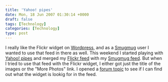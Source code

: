 ```yaml
---
title: 'Yahoo! pipes'
date: Mon, 18 Jun 2007 01:30:14 +0000
draft: false
tags: [Technology]
categories: [Technology]
type: post
---
```


I really like the Flickr widget on [Wordpress](http://wordpress.com), and as a [Smugmug](http://familiarodriguez.smugmug.com) user I wanted to use that feed in there as well. This weekend I started playing with [Yahoo! pipes](http://http://pipes.yahoo.com/pipes/) and merged my [Flickr feed](http://api.flickr.com/services/feeds/photos_public.gne?id=33205801@N00&lang=en-us&format=rss_200) with my [Smugmug feed](http://familiarodriguez.smugmug.com/hack/feed.mg?Type=nicknameRecentPhotos&Data=familiarodriguez&format=rss200). But when I tried to use that feed with the Flickr widget, I either got just the title of the images or the "More Photos" link. I opened a [forum topic](http://en.forums.wordpress.com/topic.php?id=12330&page&replies=1#post-88740) to see if I can find out what the widget is lookig for in the feed.